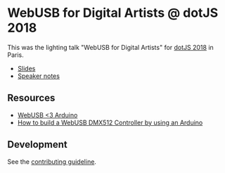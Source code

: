 # WebUSB for Digital Artists @ dotJS 2018

This was the lighting talk "WebUSB for Digital Artists" for [dotJS 2018](https://2018.dotjs.io) in Paris. 

* [Slides](https://timpietrusky.github.io/dotJS2018-WebUSB-for-Digital-Artists)
* [Speaker notes](https://timpietrusky.github.io/dotJS2018-WebUSB-for-Digital-Artists?present=true)


## Resources

* [WebUSB <3 Arduino](https://wicg.github.io/webusb)
* [How to build a WebUSB DMX512 Controller by using an Arduino](https://medium.com/@timpietrusky/how-to-build-a-webusb-dmx512-controller-by-using-an-arduino-e0dd8efb7bf0)


## Development

See the [contributing guideline](.github/CONTRIBUTING.md). 
